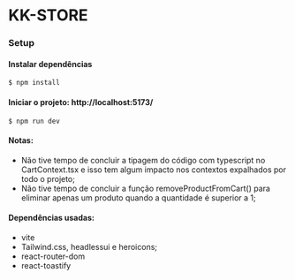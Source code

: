# KK-STORE

### Setup

#### Instalar dependências
`$ npm install`

#### Iniciar o projeto: http://localhost:5173/ 
`$ npm run dev`


#### Notas:
- Não tive tempo de concluir a tipagem do código com typescript no CartContext.tsx e isso tem algum impacto nos contextos expalhados por todo o projeto;
- Não tive tempo de concluir a função removeProductFromCart() para eliminar apenas um produto quando a quantidade é superior a 1;

#### Dependências usadas:
- vite
- Tailwind.css, headlessui e heroicons;
- react-router-dom
- react-toastify
